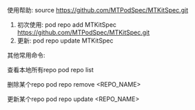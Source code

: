 使用帮助:
source https://github.com/MTPodSpec/MTKitSpec.git

1. 初次使用: pod repo add MTKitSpec https://github.com/MTPodSpec/MTKitSpec.git
2. 更新: pod repo update MTKitSpec

其他常用命令: 

查看本地所有repo
pod repo list

删除某个repo
pod repo remove <REPO_NAME>

更新某个repo
pod repo update <REPO_NAME>